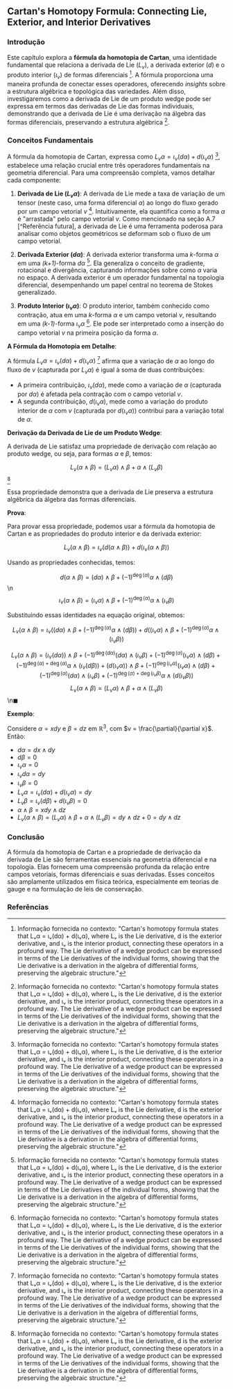## Cartan's Homotopy Formula: Connecting Lie, Exterior, and Interior Derivatives

### Introdução
Este capítulo explora a **fórmula da homotopia de Cartan**, uma identidade fundamental que relaciona a derivada de Lie ($L_v$), a derivada exterior ($d$) e o produto interior ($\iota_v$) de formas diferenciais [^1]. A fórmula proporciona uma maneira profunda de conectar esses operadores, oferecendo *insights* sobre a estrutura algébrica e topológica das variedades. Além disso, investigaremos como a derivada de Lie de um produto wedge pode ser expressa em termos das derivadas de Lie das formas individuais, demonstrando que a derivada de Lie é uma derivação na álgebra das formas diferenciais, preservando a estrutura algébrica [^1].

### Conceitos Fundamentais

A fórmula da homotopia de Cartan, expressa como $L_v\alpha = \iota_v(d\alpha) + d(\iota_v\alpha)$ [^1], estabelece uma relação crucial entre três operadores fundamentais na geometria diferencial. Para uma compreensão completa, vamos detalhar cada componente:

1.  **Derivada de Lie ($L_v\alpha$)**: A derivada de Lie mede a taxa de variação de um tensor (neste caso, uma forma diferencial $\alpha$) ao longo do fluxo gerado por um campo vetorial $v$ [^1]. Intuitivamente, ela quantifica como a forma $\alpha$ é "arrastada" pelo campo vetorial $v$. Como mencionado na seção A.7 [^Referência futura], a derivada de Lie é uma ferramenta poderosa para analisar como objetos geométricos se deformam sob o fluxo de um campo vetorial.

2.  **Derivada Exterior ($d\alpha$)**: A derivada exterior transforma uma *k*-forma $\alpha$ em uma *(k+1)*-forma $d\alpha$ [^1]. Ela generaliza o conceito de gradiente, rotacional e divergência, capturando informações sobre como $\alpha$ varia no espaço. A derivada exterior é um operador fundamental na topologia diferencial, desempenhando um papel central no teorema de Stokes generalizado.

3.  **Produto Interior ($\iota_v\alpha$)**: O produto interior, também conhecido como contração, atua em uma *k*-forma $\alpha$ e um campo vetorial $v$, resultando em uma *(k-1)*-forma $\iota_v\alpha$ [^1]. Ele pode ser interpretado como a inserção do campo vetorial $v$ na primeira posição da forma $\alpha$.

**A Fórmula da Homotopia em Detalhe**:

A fórmula $L_v\alpha = \iota_v(d\alpha) + d(\iota_v\alpha)$ [^1] afirma que a variação de $\alpha$ ao longo do fluxo de $v$ (capturada por $L_v\alpha$) é igual à soma de duas contribuições:

*   A primeira contribuição, $\iota_v(d\alpha)$, mede como a variação de $\alpha$ (capturada por $d\alpha$) é afetada pela contração com o campo vetorial $v$.
*   A segunda contribuição, $d(\iota_v\alpha)$, mede como a variação do produto interior de $\alpha$ com $v$ (capturada por $d(\iota_v\alpha)$) contribui para a variação total de $\alpha$.

**Derivação da Derivada de Lie de um Produto Wedge**:

A derivada de Lie satisfaz uma propriedade de derivação com relação ao produto wedge, ou seja, para formas $\alpha$ e $\beta$, temos:

$$L_v(\alpha \wedge \beta) = (L_v\alpha) \wedge \beta + \alpha \wedge (L_v\beta)$$ [^1]

Essa propriedade demonstra que a derivada de Lie preserva a estrutura algébrica da álgebra das formas diferenciais.

**Prova**:

Para provar essa propriedade, podemos usar a fórmula da homotopia de Cartan e as propriedades do produto interior e da derivada exterior:

$$L_v(\alpha \wedge \beta) = \iota_v(d(\alpha \wedge \beta)) + d(\iota_v(\alpha \wedge \beta))$$

Usando as propriedades conhecidas, temos:

$$d(\alpha \wedge \beta) = (d\alpha) \wedge \beta + (-1)^{\deg(\alpha)} \alpha \wedge (d\beta)$$\n$$\iota_v(\alpha \wedge \beta) = (\iota_v\alpha) \wedge \beta + (-1)^{\deg(\alpha)} \alpha \wedge (\iota_v\beta)$$

Substituindo essas identidades na equação original, obtemos:

$$L_v(\alpha \wedge \beta) = \iota_v((d\alpha) \wedge \beta + (-1)^{\deg(\alpha)} \alpha \wedge (d\beta)) + d((\iota_v\alpha) \wedge \beta + (-1)^{\deg(\alpha)} \alpha \wedge (\iota_v\beta))$$

$$L_v(\alpha \wedge \beta) = (\iota_v(d\alpha)) \wedge \beta + (-1)^{\deg(d\alpha)} (d\alpha) \wedge (\iota_v\beta) + (-1)^{\deg(\alpha)} (\iota_v\alpha) \wedge (d\beta) + (-1)^{\deg(\alpha)+\deg(\alpha)} \alpha \wedge (\iota_v(d\beta)) + (d(\iota_v\alpha)) \wedge \beta + (-1)^{\deg(\iota_v\alpha)} (\iota_v\alpha) \wedge (d\beta) + (-1)^{\deg(\alpha)} (d\alpha) \wedge (\iota_v\beta) + (-1)^{\deg(\alpha)+\deg(\iota_v\beta)} \alpha \wedge (d(\iota_v\beta))$$
$$L_v(\alpha \wedge \beta) = (L_v\alpha) \wedge \beta + \alpha \wedge (L_v\beta)$$\n$\blacksquare$

**Exemplo**:

Considere $\alpha = x dy$ e $\beta = dz$ em $\mathbb{R}^3$, com $v = \frac{\partial}{\partial x}$. Então:

*   $d\alpha = dx \wedge dy$
*   $d\beta = 0$
*   $\iota_v \alpha = 0$
*   $\iota_v d\alpha = dy$
*   $\iota_v \beta = 0$
*   $L_v \alpha = \iota_v (d\alpha) + d(\iota_v \alpha) = dy$
*   $L_v \beta = \iota_v (d\beta) + d(\iota_v \beta) = 0$
*   $\alpha \wedge \beta = x dy \wedge dz$
*   $L_v (\alpha \wedge \beta) = (L_v \alpha) \wedge \beta + \alpha \wedge (L_v \beta) = dy \wedge dz + 0 = dy \wedge dz$

### Conclusão

A fórmula da homotopia de Cartan e a propriedade de derivação da derivada de Lie são ferramentas essenciais na geometria diferencial e na topologia. Elas fornecem uma compreensão profunda da relação entre campos vetoriais, formas diferenciais e suas derivadas. Esses conceitos são amplamente utilizados em física teórica, especialmente em teorias de gauge e na formulação de leis de conservação.

### Referências
[^1]: Informação fornecida no contexto: "Cartan's homotopy formula states that Lᵥα = ιᵥ(dα) + d(ιᵥα), where Lᵥ is the Lie derivative, d is the exterior derivative, and ιᵥ is the interior product, connecting these operators in a profound way. The Lie derivative of a wedge product can be expressed in terms of the Lie derivatives of the individual forms, showing that the Lie derivative is a derivation in the algebra of differential forms, preserving the algebraic structure."

<!-- END -->